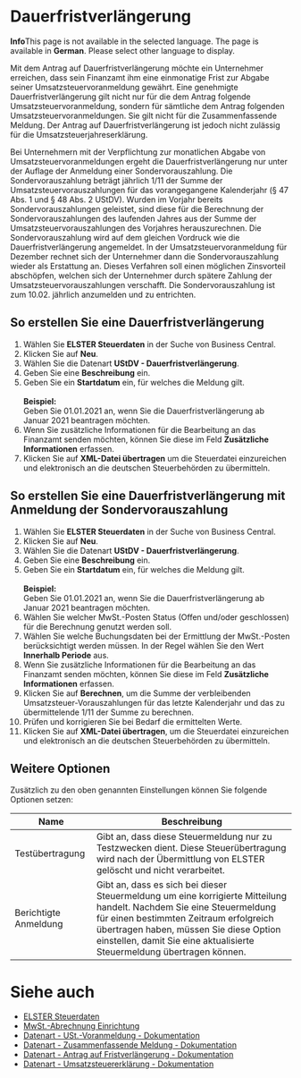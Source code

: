 # Dauerfristverlängerung

<div class="alert alert-info">
    <i class="fa-duotone fa-thin fa-lightbulb fa-lg"></i>
    <strong>Info</strong>This page is not available in the selected language. The page is available in <b>German</b>. Please select other language to display.
</div>

Mit dem Antrag auf Dauerfristverlängerung möchte ein Unternehmer erreichen, dass sein Finanzamt ihm eine einmonatige Frist zur Abgabe seiner Umsatzsteuervoranmeldung gewährt. Eine genehmigte Dauerfristverlängerung gilt nicht nur für die dem Antrag folgende Umsatzsteuervoranmeldung, sondern für sämtliche dem Antrag folgenden Umsatzsteuervoranmeldungen. Sie gilt nicht für die Zusammenfassende Meldung. Der Antrag auf Dauerfristverlängerung ist jedoch nicht zulässig für die Umsatzsteuerjahreserklärung.

Bei Unternehmern mit der Verpflichtung zur monatlichen Abgabe von Umsatzsteuervoranmeldungen ergeht die Dauerfristverlängerung nur unter der Auflage der Anmeldung einer Sondervorauszahlung. Die Sondervorauszahlung beträgt jährlich 1/11 der Summe der Umsatzsteuervorauszahlungen für das vorangegangene Kalenderjahr (§ 47 Abs. 1 und § 48 Abs. 2 UStDV). Wurden im Vorjahr bereits Sondervorauszahlungen geleistet, sind diese für die Berechnung der Sondervorauszahlungen des laufenden Jahres aus der Summe der Umsatzsteuervorauszahlungen des Vorjahres herauszurechnen. Die Sondervorauszahlung wird auf dem gleichen Vordruck wie die Dauerfristverlängerung angemeldet. In der Umsatzsteuervoranmeldung für Dezember rechnet sich der Unternehmer dann die Sondervorauszahlung wieder als Erstattung an. Dieses Verfahren soll einen möglichen Zinsvorteil abschöpfen, welchen sich der Unternehmer durch spätere Zahlung der Umsatzsteuervorauszahlungen verschafft. Die Sondervorauszahlung ist zum 10.02. jährlich anzumelden und zu entrichten.

## So erstellen Sie eine Dauerfristverlängerung
1. Wählen Sie **ELSTER Steuerdaten** in der Suche von Business Central.
2. Klicken Sie auf **Neu**.
3. Wählen Sie die Datenart **UStDV - Dauerfristverlängerung**.
4. Geben Sie eine **Beschreibung** ein.
5. Geben Sie ein **Startdatum** ein, für welches die Meldung gilt.<br><br>**Beispiel:**<br>Geben Sie 01.01.2021 an, wenn Sie die Dauerfristverlängerung ab Januar 2021 beantragen möchten.
6. Wenn Sie zusätzliche Informationen für die Bearbeitung an das Finanzamt senden möchten, können Sie diese im Feld **Zusätzliche Informationen** erfassen.
7. Klicken Sie auf **XML-Datei übertragen** um die Steuerdatei einzureichen und elektronisch an die deutschen Steuerbehörden zu übermitteln.

## So erstellen Sie eine Dauerfristverlängerung mit Anmeldung der Sondervorauszahlung
1. Wählen Sie **ELSTER Steuerdaten** in der Suche von Business Central.
2. Klicken Sie auf **Neu**.
3. Wählen Sie die Datenart **UStDV - Dauerfristverlängerung**.
4. Geben Sie eine **Beschreibung** ein.
5. Geben Sie ein **Startdatum** ein, für welches die Meldung gilt.<br><br>**Beispiel:**<br>Geben Sie 01.01.2021 an, wenn Sie die Dauerfristverlängerung ab Januar 2021 beantragen möchten.
7. Wählen Sie welcher MwSt.-Posten Status (Offen und/oder geschlossen) für die Berechnung genutzt werden soll.
8. Wählen Sie welche Buchungsdaten bei der Ermittlung der MwSt.-Posten berücksichtigt werden müssen. In der Regel wählen Sie den Wert **Innerhalb Periode** aus.
9. Wenn Sie zusätzliche Informationen für die Bearbeitung an das Finanzamt senden möchten, können Sie diese im Feld **Zusätzliche Informationen** erfassen.
10. Klicken Sie auf **Berechnen**, um die Summe der verbleibenden Umsatzsteuer-Vorauszahlungen für das letzte Kalenderjahr und das zu übermittelende 1/11 der Summe zu berechnen.
11. Prüfen und korrigieren Sie bei Bedarf die ermittelten Werte.
12. Klicken Sie auf **XML-Datei übertragen**, um die Steuerdatei einzureichen und elektronisch an die deutschen Steuerbehörden zu übermitteln.

## Weitere Optionen
Zusätzlich zu den oben genannten Einstellungen können Sie folgende Optionen setzen:

| Name | Beschreibung |
| --- | --- |
| Testübertragung | Gibt an, dass diese Steuermeldung nur zu Testzwecken dient. Diese Steuerübertragung wird nach der Übermittlung von ELSTER gelöscht und nicht verarbeitet. |
| Berichtigte Anmeldung | Gibt an, dass es sich bei dieser Steuermeldung um eine korrigierte Mitteilung handelt. Nachdem Sie eine Steuermeldung für einen bestimmten Zeitraum erfolgreich übertragen haben, müssen Sie diese Option einstellen, damit Sie eine aktualisierte Steuermeldung übertragen können. |

# Siehe auch
- [ELSTER Steuerdaten](elster-tax-statements.md)
- [MwSt.-Abrechnung Einrichtung](vat-statement-setup/vat-statement-setup.md)
- [Datenart - USt.-Voranmeldung - Dokumentation](elster-sales-vat-adv-notification.md)
- [Datenart - Zusammenfassende Meldung - Dokumentation](elster-recapulative-statement.md)
- [Datenart - Antrag auf Fristverlängerung - Dokumentation](elster-request-for-time-extension.md)
- [Datenart - Umsatzsteuererklärung - Dokumentation](elster-annual-vat-return.md)